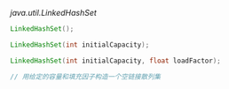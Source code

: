 *java.util.LinkedHashSet<E>*
```java
LinkedHashSet();

LinkedHashSet(int initialCapacity);

LinkedHashSet(int initialCapacity, float loadFactor);

// 用给定的容量和填充因子构造一个空链接散列集

```